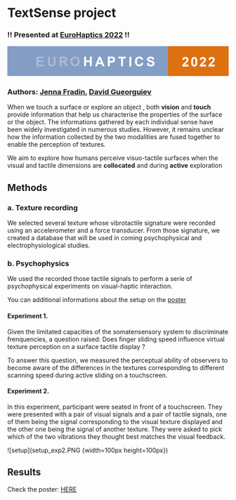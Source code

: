 # TextSense project

### !! Presented at [EuroHaptics 2022](https://www.eurohaptics2022.org/) !! 
![eurohaptics](eurohaptics_logo.PNG)

### Authors: [Jenna Fradin](https://www.isir.upmc.fr/personnel/fradin/), [David Gueorguiev](https://www.isir.upmc.fr/personnel/gueorguiev/)

<p>When we touch a surface or explore an object , both <strong>vision</strong> and <strong>touch</strong> provide information that help us characterise the properties of the surface or the object. The informations gathered by each individual sense have been widely investigated in numerous studies. However, it remains unclear how the information collected by the two modalities are fused together to enable the perception of textures.<p>

<p>We aim to explore how humans perceive visuo-tactile surfaces when the visual and tactile dimensions are <strong>collocated</strong> and during <strong>active</strong> exploration<p>

## Methods

### a. Texture recording

We selected several texture whose vibrotactile signature were recorded using an accelerometer and a force transducer. From those signature, we created a database that will be used in coming psychophysical and electrophysiological studies. 

### b. Psychophysics

We used the recorded those tactile signals to perform a serie of psychophysical experiments on visual-haptic interaction.

You can additional informations about the setup on the [poster](https://github.com/jennafradin/textsense/poster_WIP.pdf)

#### Experiment 1.

Given the limitated capacities of the somatensensory system to discriminate frenquencies, a question raised: Does finger sliding speed influence virtual texture perception on a surface tactile display ? 

To answer this question, we measured the perceptual ability of observers to become aware of the differences in the textures corresponding to different scanning speed during active sliding on a touchscreen.

#### Experiment 2.

In this experiment, participant were seated in front of a touchscreen. They were presented with a pair of visual signals and a pair of tactile signals, one of them being the signal corresponding to the visual texture displayed and the other one being the signal of another texture. They were asked to pick which of the two vibrations they thought best matches the visual feedback.

![setup](setup_exp2.PNG {width=100px height=100px})


## Results

Check the poster: [HERE](https://github.com/jennafradin/textsense/poster_WIP.pdf)

